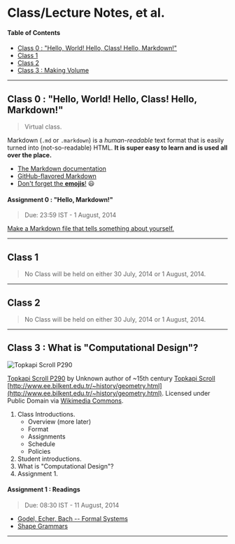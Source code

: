 # Class/Lecture Notes, et al.

#### Table of Contents

- [Class 0 : "Hello, World!  Hello, Class!  Hello, Markdown!"](#user-content-class-0--hello-world--hello-class--hello-markdown)
- [Class 1](#user-content-class-1)
- [Class 2](#user-content-class-2)
- [Class 3 : Making Volume](#user-content-class-3--making-volume)

---

## Class 0 : "Hello, World!  Hello, Class!  Hello, Markdown!"

> Virtual class.

Markdown (```.md``` or ```.markdown```) is a *human-readable* text format that is easily turned into (not-so-readable) HTML.  **It is super easy to learn and is used all over the place.**

* [The Markdown documentation](http://daringfireball.net/projects/markdown/)
* [GitHub-flavored Markdown](https://guides.github.com/features/mastering-markdown/)
* [Don't forget the **emojis**!](http://www.emoji-cheat-sheet.com/) :smiley:

#### Assignment 0 : "Hello, Markdown!"

> Due: 23:59 IST - 1 August, 2014

[Make a Markdown file that tells something about yourself.](Content/assignment0.md)

---

## Class 1

> No Class will be held on either 30 July, 2014 or 1 August, 2014.

---

## Class 2

> No Class will be held on either 30 July, 2014 or 1 August, 2014.

---

## Class 3 : What is "Computational Design"?

![Topkapi Scroll P290](http://upload.wikimedia.org/wikipedia/commons/5/5b/Topkapi_Scroll_P290.JPG)  

[Topkapi Scroll P290](http://upload.wikimedia.org/wikipedia/commons/5/5b/Topkapi_Scroll_P290.JPG) by Unknown author of ~15th century [Topkapi Scroll](//en.wikipedia.org/wiki/Topkapi_Scroll) [http://www.ee.bilkent.edu.tr/~history/geometry.html](http://www.ee.bilkent.edu.tr/~history/geometry.html).  Licensed under Public Domain via [Wikimedia Commons](//commons.wikimedia.org/wiki/).  

1. Class Introductions.  
    * Overview (more later)
    * Format
    * Assignments
    * Schedule
    * Policies
2. Student introductions.  
3. What is "Computational Design"?  
4. Assignment 1.

#### Assignment 1 : Readings

> Due: 08:30 IST - 11 August, 2014

* [Godel, Echer, Bach -- Formal Systems]()
* [Shape Grammars]()

---
